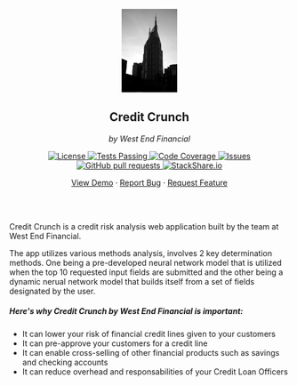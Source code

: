 <!-- header -->
<div align="center">
    <p>
    <!-- Header -->
        <img width="100px" src="app/static/images/About_us.jpg"  alt="west-end-financial" />
        <h2>Credit Crunch</h2>
        <p><i>by West End Financial</i></p>
    </p>
    <p>
    <!-- Shields -->
        <a href="https://github.com/armckinney/west-end-financial/LICENSE">
            <img alt="License" src="https://img.shields.io/github/license/armckinney/west-end-financial.svg" />
        </a>
        <a href="https://github.com/armckinney/west-end-financial/actions">
            <img alt="Tests Passing" src="https://github.com/armckinney/west-end-financial/workflows/CI/badge.svg" />
        </a>
        <a href="https://codecov.io/gh/armckinney/west-end-financial">
            <img alt="Code Coverage" src="https://codecov.io/gh/armckinney/west-end-financial/branch/master/graph/badge.svg" />
        </a>
        <a href="https://github.com/armckinney/west-end-financial/issues">
            <img alt="Issues" src="https://img.shields.io/github/issues/armckinney/west-end-financial" />
        </a>
        <a href="https://github.com/armckinney/west-end-financial/pulls">
            <img alt="GitHub pull requests" src="https://img.shields.io/github/issues-pr/armckinney/west-end-financial" />
        </a>
        <a href="https://stackshare.io/armck/west-end-financial">
            <img alt="StackShare.io" src="http://img.shields.io/badge/tech-stack-0690fa.svg?label=StackShare.io">
        </a>
    </p>
    <p>
    <!-- Links -->
        <a href="todo" target="_blank">View Demo</a>
        ·
        <a href="https://github.com/armckinney/west-end-financial/issues/new/choose">Report Bug</a>
        ·
        <a href="https://github.com/armckinney/west-end-financial/issues/new/choose">Request Feature</a>
    </p>
</div>
<br>
<br>

<!-- Description -->
Credit Crunch is a credit risk analysis web application built by the team at West End Financial.

The app utilizes various methods analysis, involves 2 key determination methods. One being a pre-developed neural network model that is utilized when the top 10 requested input fields are submitted and the other being a dynamic nerual network model that builds itself from a set of fields designated by the user.

##### Here's why Credit Crunch by West End Financial is important:
* It can lower your risk of financial credit lines given to your customers
* It can pre-approve your customers for a credit line
* It can enable cross-selling of other financial products such as savings and checking accounts
* It can reduce overhead and responsabilities of your Credit Loan Officers
